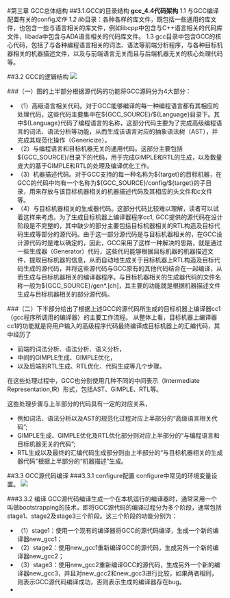 #第三章 GCC总体结构
##3.1.GCC的目录结构
**gcc_4.4代码架构**
1.1 与GCC编译配置有关的config*文件
1.2 lib*目录：各种各样的库文件，既包括一些通用的库文件，也包含一些与语言相关的库文件，例如libcpp中包含与C++语言相关的代码库文件，libada中包含与ADA语言相关的代码库文件。
1.3 gcc目录中包含GCC的核心代码，包括了与各种编程语言相关的词法、语法等前端分析程序，与各种目标机器相关的机器描述文件，以及与前端语言无关而且与后端机器无关的核心处理代码等。

##3.2 GCC的逻辑结构
![](res/3.2.jpg)

###（一）图的上半部分根据源代码的功能将GCC源码分为4大部分：
* （1）高级语言相关代码。对于GCC能够编译的每一种编程语言都有其相应的处理代码，这些代码主要集中在\${GCC\_SOURCE}/\${Language}目录下。其中\${Language}代码了编程语言的名称，这部分代码主要为了完成高级编程语言的词法、语法分析等功能，从而生成该语言对应的抽象语法树（AST），并完成其规范化操作（Genericize）。
* （2）与编程语言和目标机器无关的通用代码。这部分主要包括\${GCC\_SOURCE}/目录下的代码，用于完成GIMPLE和RTL的生成，以及数量庞大的基于GIMPLE和RTL的处理及编译优化工作。
* （3）机器描述代码。对于GCC支持的每一种名称为\${target}的目标机器，在GCC的代码中均有一个名称为\${GCC\_SOURCE}/config/\${target}的子目录，用来存放与该目标机器相关的机器描述代码及其相应的头文件和c文件等。
* （4）与目标机器相关的生成器代码。这部分代码比较难以理解，读者可以试着这样来考虑。为了生成目标机器上编译器程序cc1, GCC提供的源代码在设计阶段是不完整的，其中缺少的部分主要包括目标机器相关的RTL构造及目标代码生成等部分的源代码。由于这一部分源代码是与目标机器相关的，在GCC设计源代码时是难以确定的，因此，GCC采用了这样一种解决的思路，就是通过一些生成器（Generator）代码，这些代码能够根据目标机器的机器描述文件，提取目标机器的信息，从而自动地生成关于目标机器上RTL构造及目标代码生成的源代码，并将这些源代码与GCC原有的其他代码结合在一起编译，从而生成与目标机器相关的编译器程序。与目标机器相关的生成器代码的文件名称一般为\${GCC_SOURCE}/gen*.[ch]，其主要的功能就是根据机器描述文件生成与目标机器相关的部分源代码。


###（二）下半部分给出了根据上述GCC的源代码所生成的目标机器上编译器cc1（gcc程序所调用的编译器）的主要工作流程。
从整体上看，目标机器上编译器cc1的功能就是将用户输入的高级程序代码最终编译成目标机器上的汇编代码，其中经历了
* 前端的词法分析、语法分析、语义分析，
* 中间的GIMPLE生成、GIMPLE优化，
* 以及后端的RTL生成、RTL优化、代码生成等几个步骤。

在这些处理过程中，GCC也分别使用几种不同的中间表示（Intermediate Representation,IR）形式，包括AST、GIMPLE、RTL等。

这些处理步骤与上半部分的代码具有一定的对应关系，
* 例如词法、语法分析以及AST的规范化过程对应上半部分的“高级语言相关代码”; 
* GIMPLE生成、GIMPLE优化及RTL优化部分则对应上半部分的“与编程语言和目标机器无关的代码”;
* RTL生成以及最终的汇编代码生成部分则由上半部分的“与目标机器相关的生成器代码”根据上半部分的“机器描述”生成。

##3.3 GCC源代码编译
###3.3.1 configure配置
configure中常见的环境变量设置。
![](res/3.3.png)

###3.3.2 编译
GCC源代码编译生成一个在本机运行的编译器时，通常采用一个叫做bootstrapping的技术，即将GCC源代码的编译过程分为多个阶段，通常包括stage1、stage2及stage3三个阶段。这三个阶段的功能分别为：
* （1）stage1：使用一个现有的编译器将GCC的源代码编译，生成一个新的编译器new_gcc1；
* （2）stage2：使用new_gcc1重新编译GCC的源代码，生成另外一个新的编译器new_gcc2；
* （3）stage3：使用new_gcc2重新编译GCC的源代码，生成另外一个新的编译器new_gcc3，并且对new_gcc2和new_gcc3进行比较，如果两者相同，则表示GCC源代码编译成功，否则表示生成的编译器存在bug。
* 